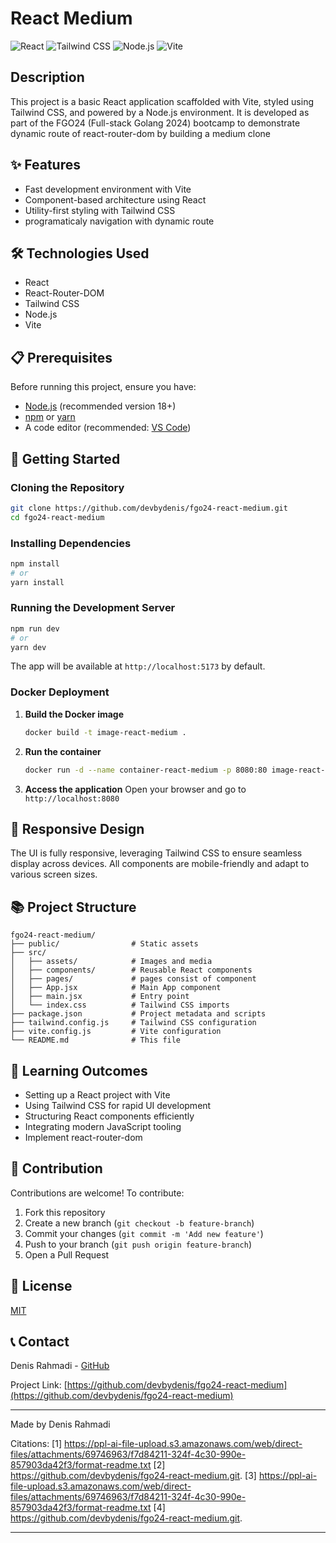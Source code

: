 # React Medium

![React](https://img.shields.io/badge/React-20232A?style=for-the-badge&logo=react&logoColor=61DAFB)
![Tailwind CSS](https://img.shields.io/badge/Tailwind_CSS-38B2AC?style=for-the-badge&logo=tailwind-css&logoColor=white)
![Node.js](https://img.shields.io/badge/Node.js-43853D?style=for-the-badge&logo=node.js&logoColor=white)
![Vite](https://img.shields.io/badge/Vite-646CFF?style=for-the-badge&logo=vite&logoColor=white)

## Description

This project is a basic React application scaffolded with Vite, styled using Tailwind CSS, and powered by a Node.js environment. It is developed as part of the FGO24 (Full-stack Golang 2024) bootcamp to demonstrate dynamic route of react-router-dom by building a medium clone

## ✨ Features

- Fast development environment with Vite
- Component-based architecture using React
- Utility-first styling with Tailwind CSS
- programaticaly navigation with dynamic route

## 🛠️ Technologies Used

- React
- React-Router-DOM
- Tailwind CSS
- Node.js
- Vite

## 📋 Prerequisites

Before running this project, ensure you have:

- [Node.js](https://nodejs.org/) (recommended version 18+)
- [npm](https://www.npmjs.com/) or [yarn](https://yarnpkg.com/)
- A code editor (recommended: [VS Code](https://code.visualstudio.com/))

## 🚀 Getting Started

### Cloning the Repository

```bash
git clone https://github.com/devbydenis/fgo24-react-medium.git
cd fgo24-react-medium
```

### Installing Dependencies

```bash
npm install
# or
yarn install
```

### Running the Development Server

```bash
npm run dev
# or
yarn dev
```

The app will be available at `http://localhost:5173` by default.


### Docker Deployment

1. **Build the Docker image**
   ```bash
   docker build -t image-react-medium .
   ```

2. **Run the container**
   ```bash
   docker run -d --name container-react-medium -p 8080:80 image-react-medium
   ```

3. **Access the application**
   Open your browser and go to `http://localhost:8080`
   
   
   
## 📱 Responsive Design

The UI is fully responsive, leveraging Tailwind CSS to ensure seamless display across devices. All components are mobile-friendly and adapt to various screen sizes.

## 📚 Project Structure

```
fgo24-react-medium/
├── public/                # Static assets
├── src/
│   ├── assets/            # Images and media
│   ├── components/        # Reusable React components
│   ├── pages/             # pages consist of component
│   ├── App.jsx            # Main App component
│   ├── main.jsx           # Entry point
│   └── index.css          # Tailwind CSS imports
├── package.json           # Project metadata and scripts
├── tailwind.config.js     # Tailwind CSS configuration
├── vite.config.js         # Vite configuration
└── README.md              # This file
```

## 🧠 Learning Outcomes

- Setting up a React project with Vite
- Using Tailwind CSS for rapid UI development
- Structuring React components efficiently
- Integrating modern JavaScript tooling
- Implement react-router-dom

## 🔄 Contribution

Contributions are welcome! To contribute:

1. Fork this repository
2. Create a new branch (`git checkout -b feature-branch`)
3. Commit your changes (`git commit -m 'Add new feature'`)
4. Push to your branch (`git push origin feature-branch`)
5. Open a Pull Request

## 📜 License

[MIT](https://choosealicense.com/licenses/mit/)

## 📞 Contact

Denis Rahmadi - [GitHub](https://github.com/devbydenis)

Project Link: [https://github.com/devbydenis/fgo24-react-medium](https://github.com/devbydenis/fgo24-react-medium)

---

Made by Denis Rahmadi

Citations:
[1] https://ppl-ai-file-upload.s3.amazonaws.com/web/direct-files/attachments/69746963/f7d84211-324f-4c30-990e-857903da42f3/format-readme.txt
[2] https://github.com/devbydenis/fgo24-react-medium.git.
[3] https://ppl-ai-file-upload.s3.amazonaws.com/web/direct-files/attachments/69746963/f7d84211-324f-4c30-990e-857903da42f3/format-readme.txt
[4] https://github.com/devbydenis/fgo24-react-medium.git.

---
